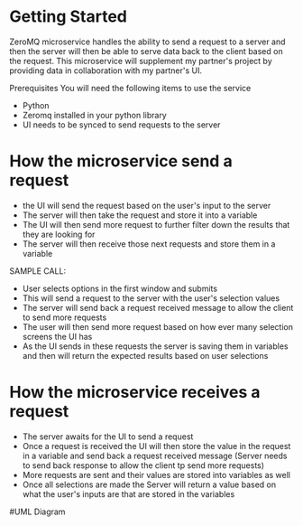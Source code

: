 # Getting Started
ZeroMQ microservice handles the ability to send a request to a server and then the server will then be able to serve data back to the client based on the request.  This microservice will supplement my partner's project by providing data in collaboration with my partner's UI.

Prerequisites
You will need the following items to use the service
- Python
- Zeromq installed in your python library
- UI needs to be synced to send requests to the server

# How the microservice send a request
- the UI will send the request based on the user's input to the server
- The server will then take the request and store it into a variable
- The UI will then send more request to further filter down the results that they are looking for
- The server will then receive those next requests and store them in a variable

SAMPLE CALL:
- User selects options in the first window and submits
- This will send a request to the server with the user's selection values
- The server will send back a request received message to allow the client to send more requests
- The user will then send more request based on how ever many selection screens the UI has
- As the UI sends in these requests the server is saving them in variables and then will return the expected results based on user selections



# How the microservice receives a request
- The server awaits for the UI to send a request
- Once a request is received the UI will then store the value in the request in a variable and send back a request received message (Server needs to send back response to allow the client tp send more requests)
- More requests are sent and their values are stored into variables as well
- Once all selections are made the Server will return a value based on what the user's inputs are that are stored in the variables

#UML Diagram
